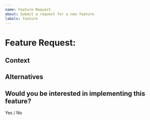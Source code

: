```yaml
---
name: Feature Request
about: Submit a request for a new feature 
labels: feature
---
```

# Feature Request:
<!-- Describe what you would like to add or change about GoGM -->

## Context
<!-- How would you use this feature? Is it something that currently cannot be done? What problem does it solve? -->

## Alternatives
<!-- Can you achieve the same result another way? -->

## Would you be interested in implementing this feature?
Yes / No
